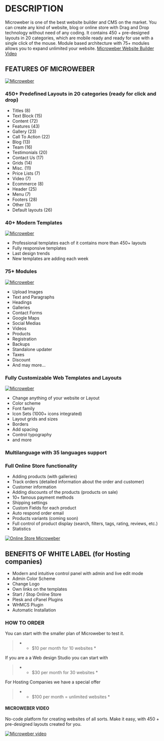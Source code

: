 # DESCRIPTION

Microweber is one of the best website builder and CMS on the market.
You can create any kind of website, blog or online store with Drag and Drop technology without need of any coding.
It contains 450 + pre-designed layouts in 20 categories, which are mobile ready and ready for use with a single click of the mouse.
Module based architecture with 75+ modules allows you to expand unlimited your website.
[Microweber Website Builder Video](https://youtu.be/JwUj6mGZ20I "Short Video of how it's work")

## FEATURES OF MICROWEBER 

[![Microweber](https://raw.githubusercontent.com/microweber-dev/plesk-plugin/master/_meta/descriptions/live.jpg)](https://youtu.be/EKiaLcZkReM)

### 450+ Predefined Layouts in 20 categories (ready for click and drop)
- Titles (8)
- Text Block (15)
- Content (72)
- Features (43)
- Gallery (23)
- Call To Action (22)
- Blog (13)
- Team (16)
- Testimonials (20)
- Contact Us (17)
- Grids (14)
- Misc. (11)
- Price Lists (7)
- Video (7)
- Ecommerce (8)
- Header (25)
- Menu (7)
- Footers (28)
- Other (3)
- Default layouts (26)

### 40+ Modern Templates

[![Microweber](https://raw.githubusercontent.com/microweber-dev/plesk-plugin/master/_meta/descriptions/templates2.jpg)](https://youtu.be/EKiaLcZkReM)


 - Professional templates each of it contains more than 450+ layouts
 - Fully responsive templates
 - Last design trends
 - New templates are adding each week


### 75+ Modules


[![Microweber](https://raw.githubusercontent.com/microweber-dev/plesk-plugin/master/_meta/descriptions/modules.jpg)](https://youtu.be/EKiaLcZkReM)


 - Upload Images
 - Text and Paragraphs
 - Headings
 - Galleries
 - Contact Forms
 - Google Maps
 - Social Medias
 - Videos
 - Products
 - Registration
 - Backups
 - Standalone updater
 - Taxes 
 - Discount
 - And may more...

### Fully Customizable Web Templates and Layouts

[![Microweber](https://raw.githubusercontent.com/microweber-dev/plesk-plugin/master/_meta/descriptions/visual-editor.jpg)](https://youtu.be/EKiaLcZkReM)

 - Change anything of your website or Layout 
 - Color scheme
 - Font family
 - Icon Sets (1000+ icons integrated)
 - Layout grids and sizes
 - Borders 
 - Add spacing
 - Control typography
 - and more

### Multilanguage with 35 languages support

### Full Online Store functionality
 - Adding products (with galleries)
 - Track orders (detailed information about the order and customer)
 - Customer information
 - Adding discounts of the products (products on sale)
 - 10+ famous payment methods
 - Shipping settings
 - Custom Fields for each product
 - Auto respond order email
 - Products variants (coming soon)
 - Full control of product display (search, filters, tags, rating, reviews, etc.)
 - Statistics


[![Online Store Microweber](https://raw.githubusercontent.com/microweber-dev/plesk-plugin/master/_meta/descriptions/Shop-settings-Microweber.jpg)](https://youtu.be/EKiaLcZkReM)





## BENEFITS OF WHITE LABEL (for Hosting companies)

 - Modern and intuitive control panel with admin and live edit mode
 - Admin Color Scheme
 - Change Logo
 - Own links on the templates
 - Start / Stop Online Store
 - Plesk and cPanel Plugins
 - WHMCS Plugin
 - Automatic Installation


### HOW TO ORDER 
You can start with the smaller plan of Microweber to test it.

> - * $10 per month for 10 websites *

If you are a a Web design Studio you can start with 
> - * $30 per month for 30 websites *

For Hosting Companies we have a special offer

> - * $100 per month = unlimited websites *

#### MICROWEBER VIDEO

No-code platform for creating websites of all sorts. Make it easy, with 450 + pre-designed layouts created for you.

[![Microweber video](https://raw.githubusercontent.com/microweber-dev/plesk-plugin/master/_meta/descriptions/video_youtube.jpg)](https://youtu.be/EKiaLcZkReM)



 

